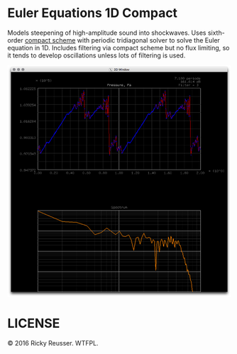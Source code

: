 # Euler Equations 1D Compact

Models steepening of high-amplitude sound into shockwaves. Uses sixth-order [compact scheme](http://www.math.colostate.edu/~yzhou/course/math750_fall2009/Lele_1992JCP.pdf) with periodic tridiagonal solver to solve the Euler equation in 1D. Includes filtering via compact scheme but no flux limiting, so it tends to develop oscillations unless lots of filtering is used.

![screenshot](./screenshot.png)

# LICENSE

&copy; 2016 Ricky Reusser. WTFPL.
